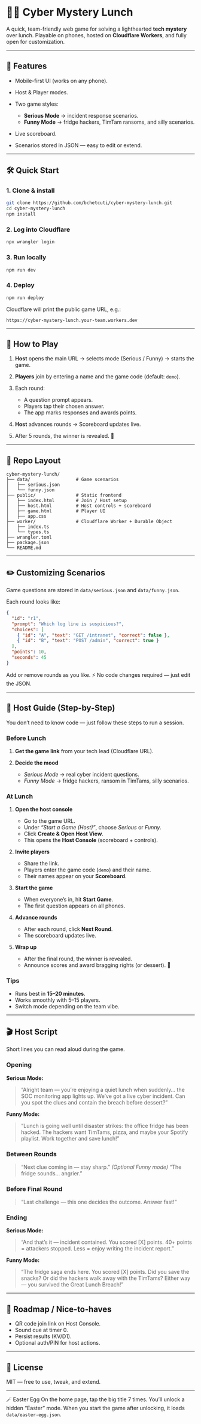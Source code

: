 # 🍕🔐 Cyber Mystery Lunch

A quick, team-friendly web game for solving a lighthearted **tech mystery** over lunch.
Playable on phones, hosted on **Cloudflare Workers**, and fully open for customization.

---

## 🚀 Features

* Mobile-first UI (works on any phone).
* Host & Player modes.
* Two game styles:

  * **Serious Mode** → incident response scenarios.
  * **Funny Mode** → fridge hackers, TimTam ransoms, and silly scenarios.
* Live scoreboard.
* Scenarios stored in JSON — easy to edit or extend.

---

## 🛠️ Quick Start

### 1. Clone & install

```bash
git clone https://github.com/bchetcuti/cyber-mystery-lunch.git
cd cyber-mystery-lunch
npm install
```

### 2. Log into Cloudflare

```bash
npx wrangler login
```

### 3. Run locally

```bash
npm run dev
```

### 4. Deploy

```bash
npm run deploy
```

Cloudflare will print the public game URL, e.g.:

```
https://cyber-mystery-lunch.your-team.workers.dev
```

---

## 📱 How to Play

1. **Host** opens the main URL → selects mode (Serious / Funny) → starts the game.
2. **Players** join by entering a name and the game code (default: `demo`).
3. Each round:

   * A question prompt appears.
   * Players tap their chosen answer.
   * The app marks responses and awards points.
4. **Host** advances rounds → Scoreboard updates live.
5. After 5 rounds, the winner is revealed. 🎉

---

## 📂 Repo Layout

```
cyber-mystery-lunch/
├── data/                 # Game scenarios
│   ├── serious.json
│   └── funny.json
├── public/               # Static frontend
│   ├── index.html        # Join / Host setup
│   ├── host.html         # Host controls + scoreboard
│   ├── game.html         # Player UI
│   ├── app.css
├── worker/               # Cloudflare Worker + Durable Object
│   ├── index.ts
│   └── types.ts
├── wrangler.toml
├── package.json
└── README.md
```

---

## ✏️ Customizing Scenarios

Game questions are stored in `data/serious.json` and `data/funny.json`.

Each round looks like:

```json
{
  "id": "r1",
  "prompt": "Which log line is suspicious?",
  "choices": [
    { "id": "A", "text": "GET /intranet", "correct": false },
    { "id": "B", "text": "POST /admin", "correct": true }
  ],
  "points": 10,
  "seconds": 45
}
```

Add or remove rounds as you like.
⚡ No code changes required — just edit the JSON.

---

## 🎤 Host Guide (Step-by-Step)

You don’t need to know code — just follow these steps to run a session.

### Before Lunch

1. **Get the game link** from your tech lead (Cloudflare URL).
2. **Decide the mood**

   * *Serious Mode* → real cyber incident questions.
   * *Funny Mode* → fridge hackers, ransom in TimTams, silly scenarios.

### At Lunch

1. **Open the host console**

   * Go to the game URL.
   * Under *“Start a Game (Host)”*, choose *Serious* or *Funny*.
   * Click **Create & Open Host View**.
   * This opens the **Host Console** (scoreboard + controls).

2. **Invite players**

   * Share the link.
   * Players enter the game code (`demo`) and their name.
   * Their names appear on your **Scoreboard**.

3. **Start the game**

   * When everyone’s in, hit **Start Game**.
   * The first question appears on all phones.

4. **Advance rounds**

   * After each round, click **Next Round**.
   * The scoreboard updates live.

5. **Wrap up**

   * After the final round, the winner is revealed.
   * Announce scores and award bragging rights (or dessert). 🎉

### Tips

* Runs best in **15–20 minutes**.
* Works smoothly with 5–15 players.
* Switch mode depending on the team vibe.

---

## 🎬 Host Script

Short lines you can read aloud during the game.

### Opening

**Serious Mode:**

> “Alright team — you’re enjoying a quiet lunch when suddenly… the SOC monitoring app lights up. We’ve got a live cyber incident. Can you spot the clues and contain the breach before dessert?”

**Funny Mode:**

> “Lunch is going well until disaster strikes: the office fridge has been hacked. The hackers want TimTams, pizza, and maybe your Spotify playlist. Work together and save lunch!”

### Between Rounds

> “Next clue coming in — stay sharp.”
> *(Optional Funny mode)* “The fridge sounds… angrier.”

### Before Final Round

> “Last challenge — this one decides the outcome. Answer fast!”

### Ending

**Serious Mode:**

> “And that’s it — incident contained. You scored \[X] points.
> 40+ points = attackers stopped.
> Less = enjoy writing the incident report.”

**Funny Mode:**

> “The fridge saga ends here. You scored \[X] points.
> Did you save the snacks? Or did the hackers walk away with the TimTams? Either way — you survived the Great Lunch Breach!”

---

## 🧩 Roadmap / Nice-to-haves

* QR code join link on Host Console.
* Sound cue at timer 0.
* Persist results (KV/D1).
* Optional auth/PIN for host actions.

---

## 📜 License

MIT — free to use, tweak, and extend.

---

🪄 Easter Egg
On the home page, tap the big title 7 times. You’ll unlock a hidden “Easter” mode.
When you start the game after unlocking, it loads `data/easter-egg.json`.
